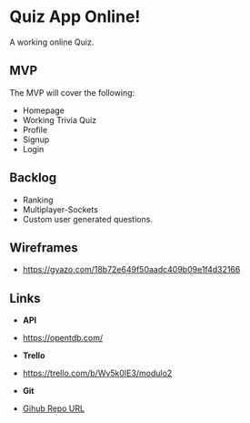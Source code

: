 # Quiz App Online!
A working online Quiz.


## MVP
The MVP will cover the following:

-   Homepage
-   Working Trivia Quiz
-   Profile
-   Signup
-   Login


## Backlog
-  Ranking
-  Multiplayer-Sockets
-  Custom user generated questions.

## Wireframes
- https://gyazo.com/18b72e649f50aadc409b09e1f4d32166

## Links
- **API**
- https://opentdb.com/

- **Trello**
- https://trello.com/b/Wv5k0IE3/modulo2

- **Git**

- [Gihub Repo URL](https://github.com/AndreuSCK/Project2/)
